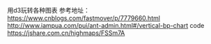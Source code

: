 用d3玩转各种图表
参考地址：
https://www.cnblogs.com/fastmover/p/7779660.html
http://www.iampua.com/pui/ant-admin.html#/vertical-bp-chart
code
https://jshare.com.cn/highmaps/FSSm7A
